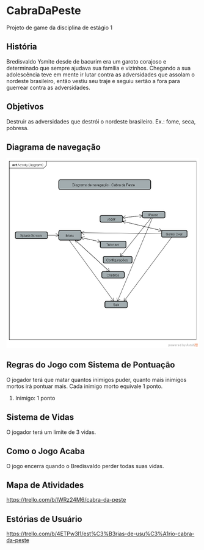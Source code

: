 # CabraDaPeste
Projeto de game da disciplina de estágio 1


## História
  Bredisvaldo Ysmite desde de bacurim era um garoto corajoso e determinado que sempre ajudava sua família e vizinhos. Chegando a sua adolescência teve em mente ir lutar contra as adversidades que assolam o nordeste brasileiro, então vestiu seu traje e seguiu sertão a fora para guerrear contra as adversidades.



## Objetivos
  Destruir as adversidades que destrói o nordeste brasileiro. Ex.: fome, seca, pobresa.
  

## Diagrama de navegação
 
 ![diagrama](Diagrama_de_Navegacao-CabraDaPeste.png)
 

##  Regras do Jogo com Sistema de Pontuação
  O jogador terá que matar quantos inimigos puder, quanto mais inimigos mortos irá pontuar mais. Cada inimigo morto equivale 1 ponto.
  
  1. Inimigo: 1 ponto
  

## Sistema de Vidas
  O jogador terá um limite de 3 vidas.
  
## Como o Jogo Acaba
  O jogo encerra quando o Bredisvaldo perder todas suas vidas.
  
## Mapa de Atividades
  https://trello.com/b/lWRz24M6/cabra-da-peste
  
## Estórias de Usuário
  https://trello.com/b/4ETPw3l1/est%C3%B3rias-de-usu%C3%A1rio-cabra-da-peste
